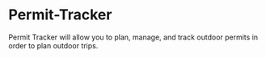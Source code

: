 # Permit-Tracker
Permit Tracker will allow you to plan, manage, and track outdoor permits in order to plan outdoor trips.
